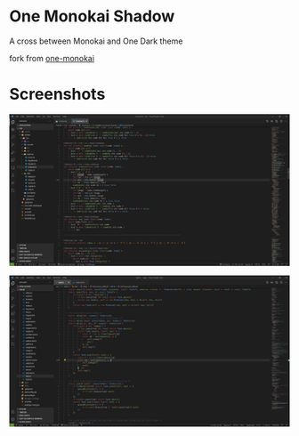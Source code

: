 # One Monokai Shadow

A cross between Monokai and One Dark theme

fork from [one-monokai](https://github.com/azemoh/vscode-one-monokai)

# Screenshots

![](/screenshot/shadow1.png)

![](/screenshot/shadow2.png)
